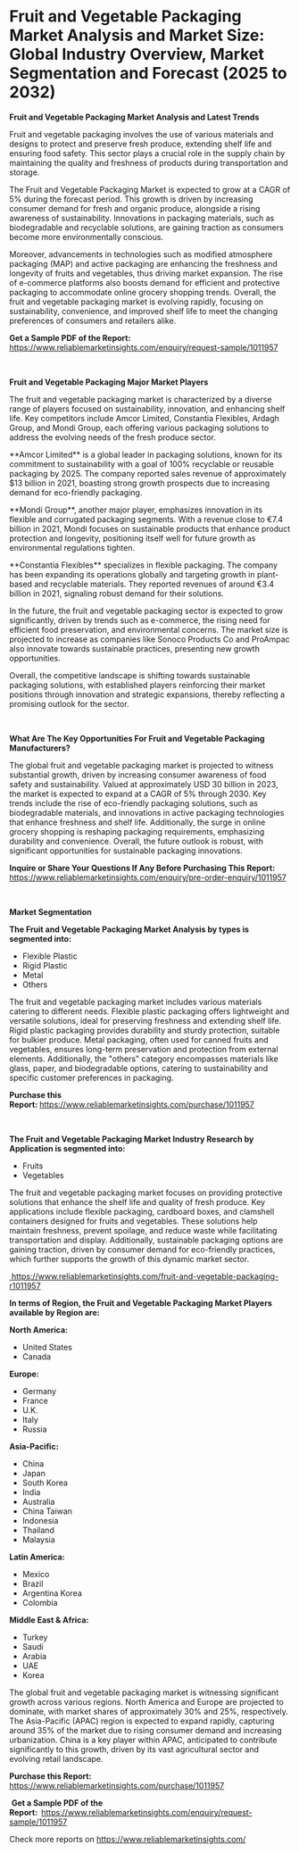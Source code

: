 <p><h1>Fruit and Vegetable Packaging Market Analysis and Market Size: Global Industry Overview, Market Segmentation and Forecast (2025 to 2032)</h1></p><p><strong>Fruit and Vegetable Packaging Market Analysis and Latest Trends</strong></p>
<p><p>Fruit and vegetable packaging involves the use of various materials and designs to protect and preserve fresh produce, extending shelf life and ensuring food safety. This sector plays a crucial role in the supply chain by maintaining the quality and freshness of products during transportation and storage.</p><p>The Fruit and Vegetable Packaging Market is expected to grow at a CAGR of 5% during the forecast period. This growth is driven by increasing consumer demand for fresh and organic produce, alongside a rising awareness of sustainability. Innovations in packaging materials, such as biodegradable and recyclable solutions, are gaining traction as consumers become more environmentally conscious.</p><p>Moreover, advancements in technologies such as modified atmosphere packaging (MAP) and active packaging are enhancing the freshness and longevity of fruits and vegetables, thus driving market expansion. The rise of e-commerce platforms also boosts demand for efficient and protective packaging to accommodate online grocery shopping trends. Overall, the fruit and vegetable packaging market is evolving rapidly, focusing on sustainability, convenience, and improved shelf life to meet the changing preferences of consumers and retailers alike.</p></p>
<p><strong>Get a Sample PDF of the Report:&nbsp;</strong> <a href="https://www.reliablemarketinsights.com/enquiry/request-sample/1011957?utm_campaign=3285&utm_medium=2&utm_source=Github&utm_content=ia&utm_term=06032025&utm_id=fruit-and-vegetable-packaging">https://www.reliablemarketinsights.com/enquiry/request-sample/1011957</a></p>
<p>&nbsp;</p>
<p><strong>Fruit and Vegetable Packaging Major Market Players</strong></p>
<p><p>The fruit and vegetable packaging market is characterized by a diverse range of players focused on sustainability, innovation, and enhancing shelf life. Key competitors include Amcor Limited, Constantia Flexibles, Ardagh Group, and Mondi Group, each offering various packaging solutions to address the evolving needs of the fresh produce sector.</p><p>**Amcor Limited** is a global leader in packaging solutions, known for its commitment to sustainability with a goal of 100% recyclable or reusable packaging by 2025. The company reported sales revenue of approximately $13 billion in 2021, boasting strong growth prospects due to increasing demand for eco-friendly packaging.</p><p>**Mondi Group**, another major player, emphasizes innovation in its flexible and corrugated packaging segments. With a revenue close to €7.4 billion in 2021, Mondi focuses on sustainable products that enhance product protection and longevity, positioning itself well for future growth as environmental regulations tighten.</p><p>**Constantia Flexibles** specializes in flexible packaging. The company has been expanding its operations globally and targeting growth in plant-based and recyclable materials. They reported revenues of around €3.4 billion in 2021, signaling robust demand for their solutions.</p><p>In the future, the fruit and vegetable packaging sector is expected to grow significantly, driven by trends such as e-commerce, the rising need for efficient food preservation, and environmental concerns. The market size is projected to increase as companies like Sonoco Products Co and ProAmpac also innovate towards sustainable practices, presenting new growth opportunities.</p><p>Overall, the competitive landscape is shifting towards sustainable packaging solutions, with established players reinforcing their market positions through innovation and strategic expansions, thereby reflecting a promising outlook for the sector.</p></p>
<p>&nbsp;</p>
<p><strong>What Are The Key Opportunities For Fruit and Vegetable Packaging Manufacturers?</strong></p>
<p><p>The global fruit and vegetable packaging market is projected to witness substantial growth, driven by increasing consumer awareness of food safety and sustainability. Valued at approximately USD 30 billion in 2023, the market is expected to expand at a CAGR of 5% through 2030. Key trends include the rise of eco-friendly packaging solutions, such as biodegradable materials, and innovations in active packaging technologies that enhance freshness and shelf life. Additionally, the surge in online grocery shopping is reshaping packaging requirements, emphasizing durability and convenience. Overall, the future outlook is robust, with significant opportunities for sustainable packaging innovations.</p></p>
<p><strong>Inquire or Share Your Questions If Any Before Purchasing This Report:</strong> <a href="https://www.reliablemarketinsights.com/enquiry/pre-order-enquiry/1011957?utm_campaign=3285&utm_medium=2&utm_source=Github&utm_content=ia&utm_term=06032025&utm_id=fruit-and-vegetable-packaging">https://www.reliablemarketinsights.com/enquiry/pre-order-enquiry/1011957</a></p>
<p>&nbsp;</p>
<p><strong>Market Segmentation</strong></p>
<p><strong>The Fruit and Vegetable Packaging Market Analysis by types is segmented into:</strong></p>
<p><ul><li>Flexible Plastic</li><li>Rigid Plastic</li><li>Metal</li><li>Others</li></ul></p>
<p><p>The fruit and vegetable packaging market includes various materials catering to different needs. Flexible plastic packaging offers lightweight and versatile solutions, ideal for preserving freshness and extending shelf life. Rigid plastic packaging provides durability and sturdy protection, suitable for bulkier produce. Metal packaging, often used for canned fruits and vegetables, ensures long-term preservation and protection from external elements. Additionally, the "others" category encompasses materials like glass, paper, and biodegradable options, catering to sustainability and specific customer preferences in packaging.</p></p>
<p><strong>Purchase this Report:&nbsp;</strong><a href="https://www.reliablemarketinsights.com/purchase/1011957?utm_campaign=3285&utm_medium=2&utm_source=Github&utm_content=ia&utm_term=06032025&utm_id=fruit-and-vegetable-packaging">https://www.reliablemarketinsights.com/purchase/1011957</a></p>
<p>&nbsp;</p>
<p><strong>The Fruit and Vegetable Packaging Market Industry Research by Application is segmented into:</strong></p>
<p><ul><li>Fruits</li><li>Vegetables</li></ul></p>
<p><p>The fruit and vegetable packaging market focuses on providing protective solutions that enhance the shelf life and quality of fresh produce. Key applications include flexible packaging, cardboard boxes, and clamshell containers designed for fruits and vegetables. These solutions help maintain freshness, prevent spoilage, and reduce waste while facilitating transportation and display. Additionally, sustainable packaging options are gaining traction, driven by consumer demand for eco-friendly practices, which further supports the growth of this dynamic market sector.</p></p>
<p><a href="https://www.reliablemarketinsights.com/fruit-and-vegetable-packaging-r1011957?utm_campaign=3285&utm_medium=2&utm_source=Github&utm_content=ia&utm_term=06032025&utm_id=fruit-and-vegetable-packaging">&nbsp;https://www.reliablemarketinsights.com/fruit-and-vegetable-packaging-r1011957</a></p>
<p><strong>In terms of Region, the Fruit and Vegetable Packaging Market Players available by Region are:</strong></p>
<p>
    <p> <strong> North America: </strong>
        <ul>
            <li>United States</li>
            <li>Canada</li>
        </ul>
        </p> 
    <p> <strong> Europe: </strong>
        <ul>
            <li>Germany</li>
            <li>France</li>
            <li>U.K.</li>
            <li>Italy</li>
            <li>Russia</li>
        </ul>
        </p> 
    <p> <strong> Asia-Pacific: </strong>
        <ul>
            <li>China</li>
            <li>Japan</li>
            <li>South Korea</li>
            <li>India</li>
            <li>Australia</li>
            <li>China Taiwan</li>
            <li>Indonesia</li>
            <li>Thailand</li>
            <li>Malaysia</li>
        </ul>
        </p> 
    <p> <strong> Latin America: </strong>
        <ul>
            <li>Mexico</li>
            <li>Brazil</li>
            <li>Argentina Korea</li>
            <li>Colombia</li>
        </ul>
        </p> 
    <p> <strong> Middle East & Africa: </strong>
        <ul>
            <li>Turkey</li>
            <li>Saudi</li>
            <li>Arabia</li>
            <li>UAE</li>
            <li>Korea</li>
        </ul>
    </p>
    </p>
<p><p>The global fruit and vegetable packaging market is witnessing significant growth across various regions. North America and Europe are projected to dominate, with market shares of approximately 30% and 25%, respectively. The Asia-Pacific (APAC) region is expected to expand rapidly, capturing around 35% of the market due to rising consumer demand and increasing urbanization. China is a key player within APAC, anticipated to contribute significantly to this growth, driven by its vast agricultural sector and evolving retail landscape.</p></p>
<p><strong>Purchase this Report: </strong><a href="https://www.reliablemarketinsights.com/purchase/1011957?utm_campaign=3285&utm_medium=2&utm_source=Github&utm_content=ia&utm_term=06032025&utm_id=fruit-and-vegetable-packaging">https://www.reliablemarketinsights.com/purchase/1011957</a></p>
<p>&nbsp;<strong>Get a Sample PDF of the Report:&nbsp;&nbsp;</strong><a href="https://www.reliablemarketinsights.com/enquiry/request-sample/1011957?utm_campaign=3285&utm_medium=2&utm_source=Github&utm_content=ia&utm_term=06032025&utm_id=fruit-and-vegetable-packaging">https://www.reliablemarketinsights.com/enquiry/request-sample/1011957</a></p>
<p><strong></strong></p>
<p>Check more reports on <a href="https://www.reliablemarketinsights.com/?utm_campaign=3285&utm_medium=2&utm_source=Github&utm_content=ia&utm_term=06032025&utm_id=fruit-and-vegetable-packaging">https://www.reliablemarketinsights.com/</a></p>